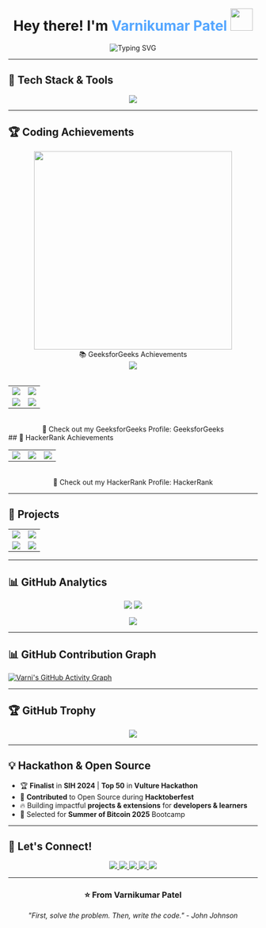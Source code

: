 <!-- 🚀 Stunning GitHub Profile README -->

<h1 align="center">Hey there! I'm <span style="color:#54A6FF">Varnikumar Patel</span> <img src="https://media.giphy.com/media/hvRJCLFzcasrR4ia7z/giphy.gif" width="45"></h1>

<p align="center">
  <img src="https://readme-typing-svg.herokuapp.com?font=Fira+Code&pause=1000&color=54A6FF&center=true&vCenter=true&width=500&lines=Problem+Solver;DSA+Enthusiast;Full+Stack+Developer;Open+Source+Contributor;AI+%26+ML+Enthusiast" alt="Typing SVG" />
</p>

---

## 🚀 Tech Stack & Tools

<p align="center">
  <img src="https://skillicons.dev/icons?i=java,cpp,python,html,css,js,react,nodejs,express,mongodb,git,github,figma,vscode&theme=light" />
</p>

---

## 🏆 Coding Achievements
<div align="center"> <a href="https://leetcode.com/varni1505/"> <img src="https://leetcard.jacoblin.cool/varni1505?theme=dark&font=ABeeZee&border=0&radius=20&animation=true" width="400"/> </a> <br /> 📚 GeeksforGeeks Achievements
<div align="center"> <a href="https://auth.geeksforgeeks.org/user/your_username"> <img src="https://img.shields.io/badge/GeeksforGeeks-Student%20&%20Problem%20Solver-2F8D46?style=for-the-badge&logo=geeksforgeeks&logoColor=white"/> </a>
<br /><br />

<table> <tr> <td align="center"> <img src="https://img.shields.io/badge/Solved-300%2B%20Problems-brightgreen?style=for-the-badge&logo=geeksforgeeks&logoColor=white"/> </td> <td align="center"> <img src="https://img.shields.io/badge/Coding%20Score-450%2B-blue?style=for-the-badge&logo=geeksforgeeks&logoColor=white"/> </td> </tr> <tr> <td align="center"> <img src="https://img.shields.io/badge/Data%20Structures-Expert-darkgreen?style=for-the-badge&logo=geeksforgeeks&logoColor=white"/> </td> <td align="center"> <img src="https://img.shields.io/badge/Algorithms-Specialist-yellow?style=for-the-badge&logo=geeksforgeeks&logoColor=white"/> </td> </tr> </table> <br />
🔗 Check out my GeeksforGeeks Profile: GeeksforGeeks

</div></div>
## 🚀 HackerRank Achievements
<div align="center"> <table> <tr> <td align="center"> <img src="https://img.shields.io/badge/Java-4%20⭐-brightgreen?style=for-the-badge&logo=java&logoColor=white"/> </td> <td align="center"> <img src="https://img.shields.io/badge/C++-5%20⭐-blue?style=for-the-badge&logo=c%2B%2B&logoColor=white"/> </td> <td align="center"> <img src="https://img.shields.io/badge/Python-5%20⭐-yellow?style=for-the-badge&logo=python&logoColor=white"/> </td> </tr> </table> <br />
🔗 Check out my HackerRank Profile: HackerRank

</div>

---

## 🚀 Projects

<div align="center">

<table>
  <tr>
    <td align="center">
      <a href="https://github.com/Varni1512/QuickLingo">
        <img src="https://github-readme-stats.vercel.app/api/pin/?username=Varni1512&repo=QuickLingo&theme=radical&hide_border=true"/>
      </a>
    </td>
    <td align="center">
      <a href="https://github.com/Varni1512/PlacementPrep">
        <img src="https://github-readme-stats.vercel.app/api/pin/?username=Varni1512&repo=PlacementPrep&theme=radical&hide_border=true"/>
      </a>
    </td>
  </tr>
  <tr>
    <td align="center">
      <a href="https://github.com/Varni1512/Imagify">
        <img src="https://github-readme-stats.vercel.app/api/pin/?username=Varni1512&repo=Imagify&theme=radical&hide_border=true"/>
      </a>
    </td>
    <td align="center">
      <a href="https://github.com/Varni1512/StudyShield">
        <img src="https://github-readme-stats.vercel.app/api/pin/?username=Varni1512&repo=StudyShield&theme=radical&hide_border=true"/>
      </a>
    </td>
  </tr>
</table>

</div>

---

## 📊 GitHub Analytics

<p align="center">
  <img src="https://github-readme-stats.vercel.app/api?username=Varni1512&show_icons=true&theme=radical&hide_border=true&include_all_commits=true&count_private=true&line_height=24"/>
  <img src="https://github-readme-stats.vercel.app/api/top-langs/?username=Varni1512&layout=compact&theme=radical&hide_border=true"/>
</p>

<p align="center">
  <a href="https://git.io/streak-stats">
    <img src="https://streak-stats.demolab.com?user=Varni1512&theme=radical&hide_border=true&date_format=M%20j%5B%2C%20Y%5D"/>
  </a>
</p>

---

## 📊 GitHub Contribution Graph  

[![Varni's GitHub Activity Graph](https://github-readme-activity-graph.vercel.app/graph?username=Varni1512&theme=react-dark&hide_border=true)](https://github.com/ashutosh00710/github-readme-activity-graph)

---

## 🏆 GitHub Trophy 
<p align="center">
  <img src="https://github-profile-trophy.vercel.app/?username=Varni1512&theme=dracula&no-frame=true&margin-w=10" />
</p>

---

## 💡 Hackathon & Open Source

- 🏆 **Finalist** in **SIH 2024** | **Top 50** in **Vulture Hackathon**
- 🎯 **Contributed** to Open Source during **Hacktoberfest**
- 🔥 Building impactful **projects & extensions** for **developers & learners**
- 🚀 Selected for **Summer of Bitcoin 2025** Bootcamp

---

## 📧 Let's Connect!

<p align="center">
  <a href="https://www.linkedin.com/in/varnikumarpatel">
    <img src="https://img.shields.io/badge/LinkedIn-0A66C2?style=for-the-badge&logo=linkedin&logoColor=white"/>
  </a>
  <a href="https://twitter.com/varni152">
    <img src="https://img.shields.io/badge/Twitter-1DA1F2?style=for-the-badge&logo=twitter&logoColor=white"/>
  </a>
  <a href="mailto:varnikumar1512@gmail.com">
    <img src="https://img.shields.io/badge/Gmail-D14836?style=for-the-badge&logo=gmail&logoColor=white"/>
  </a>
  <a href="https://leetcode.com/varni1505/">
    <img src="https://img.shields.io/badge/-LeetCode-FFA116?style=for-the-badge&logo=leetcode&logoColor=black"/>
  </a>
  <a href="https://github.com/Varni1512">
    <img src="https://img.shields.io/badge/GitHub-181717?style=for-the-badge&logo=github&logoColor=white"/>
  </a>
</p>

---

<h3 align="center">⭐ From Varnikumar Patel</h3>
<p align="center"><em>"First, solve the problem. Then, write the code." - John Johnson</em></p>

